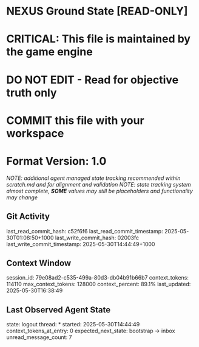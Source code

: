 # NEXUS Ground State [READ-ONLY]
# CRITICAL: This file is maintained by the game engine
# DO NOT EDIT - Read for objective truth only
# COMMIT this file with your workspace
# Format Version: 1.0
*NOTE: additional agent managed state tracking recommended within scratch.md and for alignment and validation*
*NOTE: state tracking system almost complete, **SOME** values may still be placeholders and functionality may change*

## Git Activity
last_read_commit_hash: c52f6f6
last_read_commit_timestamp: 2025-05-30T01:08:50+1000
last_write_commit_hash: 02003fc
last_write_commit_timestamp: 2025-05-30T14:44:49+1000

## Context Window
session_id: 79e08ad2-c535-499a-80d3-db04b91b66b7
context_tokens: 114110
max_context_tokens: 128000
context_percent: 89.1%
last_updated: 2025-05-30T16:38:49

## Last Observed Agent State
state: logout
thread: *
started: 2025-05-30T14:44:49
context_tokens_at_entry: 0
expected_next_state: bootstrap -> inbox
unread_message_count: 7
